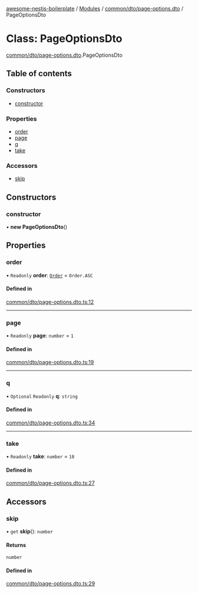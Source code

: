 [awesome-nestjs-boilerplate](../README.md) / [Modules](../modules.md) / [common/dto/page-options.dto](../modules/common_dto_page_options_dto.md) / PageOptionsDto

# Class: PageOptionsDto

[common/dto/page-options.dto](../modules/common_dto_page_options_dto.md).PageOptionsDto

## Table of contents

### Constructors

- [constructor](common_dto_page_options_dto.PageOptionsDto.md#constructor)

### Properties

- [order](common_dto_page_options_dto.PageOptionsDto.md#order)
- [page](common_dto_page_options_dto.PageOptionsDto.md#page)
- [q](common_dto_page_options_dto.PageOptionsDto.md#q)
- [take](common_dto_page_options_dto.PageOptionsDto.md#take)

### Accessors

- [skip](common_dto_page_options_dto.PageOptionsDto.md#skip)

## Constructors

### constructor

• **new PageOptionsDto**()

## Properties

### order

• `Readonly` **order**: [`Order`](../enums/constants_order.Order.md) = `Order.ASC`

#### Defined in

[common/dto/page-options.dto.ts:12](https://github.com/klub-deepak/awesome-nest-boilerplate/blob/260b9ca/src/common/dto/page-options.dto.ts#L12)

___

### page

• `Readonly` **page**: `number` = `1`

#### Defined in

[common/dto/page-options.dto.ts:19](https://github.com/klub-deepak/awesome-nest-boilerplate/blob/260b9ca/src/common/dto/page-options.dto.ts#L19)

___

### q

• `Optional` `Readonly` **q**: `string`

#### Defined in

[common/dto/page-options.dto.ts:34](https://github.com/klub-deepak/awesome-nest-boilerplate/blob/260b9ca/src/common/dto/page-options.dto.ts#L34)

___

### take

• `Readonly` **take**: `number` = `10`

#### Defined in

[common/dto/page-options.dto.ts:27](https://github.com/klub-deepak/awesome-nest-boilerplate/blob/260b9ca/src/common/dto/page-options.dto.ts#L27)

## Accessors

### skip

• `get` **skip**(): `number`

#### Returns

`number`

#### Defined in

[common/dto/page-options.dto.ts:29](https://github.com/klub-deepak/awesome-nest-boilerplate/blob/260b9ca/src/common/dto/page-options.dto.ts#L29)
